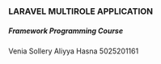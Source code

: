 ### LARAVEL MULTIROLE APPLICATION
##### Framework Programming Course
#####

Venia Sollery Aliyya Hasna
5025201161
